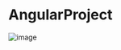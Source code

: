 # AngularProject
![image](https://github.com/user-attachments/assets/31f890dd-03ba-47f6-9296-8c73d9911078)
